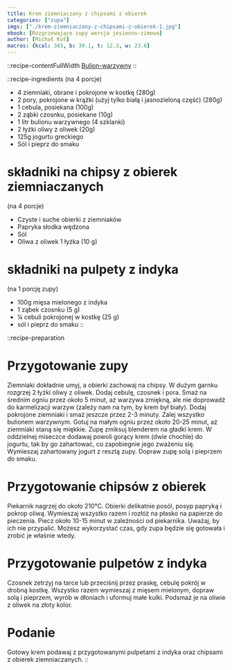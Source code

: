 ```yaml
---
title: Krem ziemniaczany z chipsami z obierek
categories: ["zupa"]
imgs: ["./krem-ziemniaczany-z-chipsami-z-obierek-1.jpg"]
ebook: [Rozgrzewające zupy wersja jesienno-zimowa]
author: [Michał Kot]
macros: {kcal: 343, b: 30.1, t: 12.3, w: 23.6}
---
```


::recipe-contentFullWidth
[Bulion-warzywny](/bulion-warzywny)
::


::recipe-ingredients
(na 4 porcje)
- 4 ziemniaki, obrane i pokrojone w kostkę (280g)
- 2 pory, pokrojone w krążki (użyj tylko białą i jasnozieloną część) (280g)
- 1 cebula, posiekana (100g)
- 2 ząbki czosnku, posiekane (10g)
- 1 litr bulionu warzywnego (4 szklanki)
- 2 łyżki oliwy z oliwek (20g)
- 125g jogurtu greckiego
- Sól i pieprz do smaku

# składniki na chipsy z obierek ziemniaczanych
(na 4 porcje)
- Czyste i suche obierki z ziemniaków
- Papryka słodka wędzona
- Sól
- Oliwa z oliwek 1 łyżka (10 g)

# składniki na pulpety z indyka
(na 1 porcję zupy)
- 100g mięsa mielonego z indyka
- 1 ząbek czosnku (5 g)
- ¼ cebuli pokrojonej w kostkę (25 g)
- sól i pieprz do smaku
::

::recipe-preparation
# Przygotowanie zupy
Ziemniaki dokładnie umyj, a obierki zachowaj na chipsy.
W dużym garnku rozgrzej 2 łyżki oliwy z oliwek. Dodaj cebulę, czosnek i pora.
Smaż na średnim ogniu przez około 5 minut, aż warzywa zmiękną, ale nie doprowadź do karmelizacji warzyw (zależy nam na tym, by krem był biały).
Dodaj pokrojone ziemniaki i smaż jeszcze przez 2-3 minuty. Zalej wszystko bulionem warzywnym.
Gotuj na małym ogniu przez około 20-25 minut, aż ziemniaki staną się miękkie.
Zupę zmiksuj blenderem na gładki krem. W oddzielnej miseczce dodawaj powoli gorący krem (dwie chochle) do jogurtu, tak by go zahartować, co zapobiegnie jego zważeniu się. Wymieszaj zahartowany jogurt z resztą zupy.
Dopraw zupę solą i pieprzem do smaku.

# Przygotowanie chipsów z obierek
Piekarnik nagrzej do około 210°C.
Obierki delikatnie posól, posyp papryką i pokrop oliwą. Wymieszaj wszystko razem i rozłóż na płasko na papierze do pieczenia.
Piecz około 10-15 minut w zależności od piekarnika. Uważaj, by ich nie przypalić. Możesz wykorzystać czas, gdy zupa będzie się gotowała i zrobić je właśnie wtedy.

# Przygotowanie pulpetów z indyka
Czosnek zetrzyj na tarce lub przeciśnij przez praskę, cebulę pokrój w drobną kostkę.
Wszystko razem wymieszaj z mięsem mielonym, dopraw solą i pieprzem, wyrób w dłoniach i uformuj małe kulki.
Podsmaż je na oliwie z oliwek na złoty kolor.

# Podanie
Gotowy krem podawaj z przygotowanymi pulpetami z indyka oraz chipsami z obierek ziemniaczanych.
::